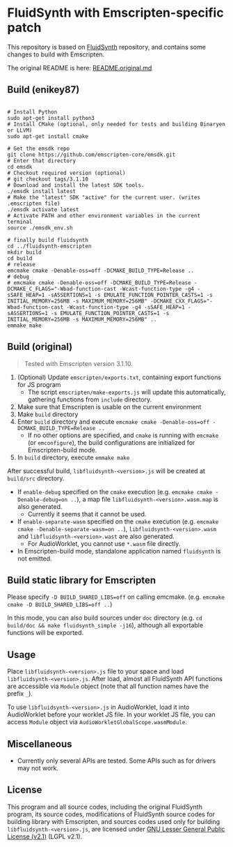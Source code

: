 
# FluidSynth with Emscripten-specific patch

This repository is based on [FluidSynth](https://github.com/FluidSynth/fluidsynth) repository, and contains some changes to build with Emscripten.

The original README is here: [README.original.md](./README.original.md)

## Build (enikey87)

```shell

# Install Python
sudo apt-get install python3
# Install CMake (optional, only needed for tests and building Binaryen or LLVM)
sudo apt-get install cmake

# Get the emsdk repo
git clone https://github.com/emscripten-core/emsdk.git
# Enter that directory
cd emsdk
# Checkout required version (optional)
# git checkout tags/3.1.10
# Download and install the latest SDK tools.
./emsdk install latest
# Make the "latest" SDK "active" for the current user. (writes .emscripten file)
./emsdk activate latest
# Activate PATH and other environment variables in the current terminal
source ./emsdk_env.sh

# finally build fluidsynth
cd ../fluidsynth-emscripten
mkdir build
cd build
# release
emcmake cmake -Denable-oss=off -DCMAKE_BUILD_TYPE=Release ..
# debug
# emcmake cmake -Denable-oss=off -DCMAKE_BUILD_TYPE=Release -DCMAKE_C_FLAGS="-Wbad-function-cast -Wcast-function-type -g4 -sSAFE_HEAP=1 -sASSERTIONS=1 -s EMULATE_FUNCTION_POINTER_CASTS=1 -s INITIAL_MEMORY=256MB -s MAXIMUM_MEMORY=256MB" -DCMAKE_CXX_FLAGS="-Wbad-function-cast -Wcast-function-type -g4 -sSAFE_HEAP=1 -sASSERTIONS=1 -s EMULATE_FUNCTION_POINTER_CASTS=1 -s INITIAL_MEMORY=256MB -s MAXIMUM_MEMORY=256MB" ..
emmake make
```

## Build (original)

> Tested with Emscripten version 3.1.10.

1. (Optional) Update `emscripten/exports.txt`, containing export functions for JS program
    * The script `emscripten/make-exports.js` will update this automatically, gathering functions from `include` directory.
2. Make sure that Emscripten is usable on the current environment
3. Make `build` directory
4. Enter `build` directory and execute `emcmake cmake -Denable-oss=off -DCMAKE_BUILD_TYPE=Release ..`
    * If no other options are specified, and `cmake` is running with `emcmake` (or `emconfigure`), the build configurations are initialized for Emscripten-build mode.
5. In `build` directory, execute `emmake make`

After successful build, `libfluidsynth-<version>.js` will be created at `build/src` directory.

* If `enable-debug` specified on the `cmake` execution (e.g. `emcmake cmake -Denable-debug=on ..`), a map file `libfluidsynth-<version>.wasm.map` is also generated.
    * Currently it seems that it cannot be used.
* If `enable-separate-wasm` specified on the `cmake` execution (e.g. `emcmake cmake -Denable-separate-wasm=on ..`), `libfluidsynth-<version>.wasm` and `libfluidsynth-<version>.wast` are also generated.
    * For AudioWorklet, you cannot use `*.wasm` file directly.
* In Emscripten-build mode, standalone application named `fluidsynth` is not emitted.

## Build static library for Emscripten

Please specify `-D BUILD_SHARED_LIBS=off` on calling emcmake. (e.g. `emcmake cmake -D BUILD_SHARED_LIBS=off ..`)

In this mode, you can also build sources under `doc` directory (e.g. `cd build/doc && make fluidsynth_simple -j16`), although all exportable functions will be exported.

## Usage

Place `libfluidsynth-<version>.js` file to your space and load `libfluidsynth-<version>.js`. After load, almost all FluidSynth API functions are accessible via `Module` object (note that all function names have the prefix `_`).

To use `libfluidsynth-<version>.js` in AudioWorklet, load it into AudioWorklet before your worklet JS file. In your worklet JS file, you can access `Module` object via `AudioWorkletGlobalScope.wasmModule`.

## Miscellaneous

* Currently only several APIs are tested. Some APIs such as for drivers may not work.

## License

This program and all source codes, including the original FluidSynth program, its source codes, modifications of FluidSynth source codes for building library with Emscripten, and sources codes used only for building `libfluidsynth-<version>.js`, are licensed under [GNU Lesser General Public License (v2.1)](./LICENSE) (LGPL v2.1).
